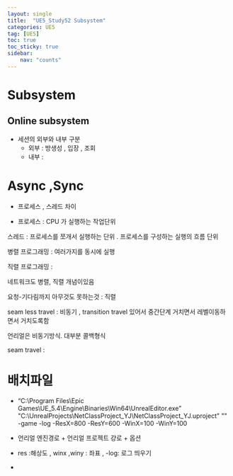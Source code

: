 ```yaml
---
layout: single
title:  "UE5_Study52 Subsystem"
categories: UE5
tag: [UE5]
toc: true
toc_sticky: true
sidebar:
    nav: "counts"
---
```


# Subsystem

## Online subsystem 

* 세션의 외부와 내부 구분
	* 외부 : 방생성 , 입장 , 조회
	* 내부 : 

# Async ,Sync

* 프로세스 , 스레드 차이

* 프로세스 : CPU 가 실행하는 작업단위

스레드 : 프로세스를 쪼개서 실행하는 단위  . 프로세스를 구성하는 실행의 흐름 단위

병렬 프로그래밍 : 여러가지를 동시에 실행

직렬 프로그래밍 :

네트워크도 병렬, 직렬 개념이있음

요청-기다림까지 아무것도 못하는것 : 직렬

seam less travel : 비동기 , transition travel 있어서 중간단계 거치면서 레벨이동하면서 거치도록함

언리얼은 비동기방식. 대부분 콜백형식

seam travel : 

# 배치파일

*  “C:\Program Files\Epic Games\UE_5.4\Engine\Binaries\Win64\UnrealEditor.exe” "C:\UnrealProjects\NetClassProject_YJ\NetClassProject_YJ.uproject" "" -game -log -ResX=800 -ResY=600 -WinX=100 -WinY=100

 

* 언리얼 엔진경로 + 언리얼 프로젝트 걍로 + 옵션

* res :해상도 , winx ,winy : 좌표  , -log: 로그 띄우기 

* 